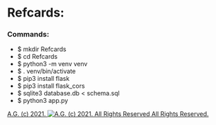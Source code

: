 # Refcards:
### Commands:
* $ mkdir Refcards
* $ cd Refcards
* $ python3 -m venv venv
* $ . venv/bin/activate
* $ pip3 install flask
* $ pip3 install flask_cors
* $ sqlite3 database.db < schema.sql
* $ python3 app.py

[A.G. (c) 2021. ![A.G. (c) 2021. All Rights Reserved](https://historiotheque.files.wordpress.com/2016/11/ag_signature_official_2015_50px_cropped.jpg) All Rights Reserved.](http://alexgagnon.com)
